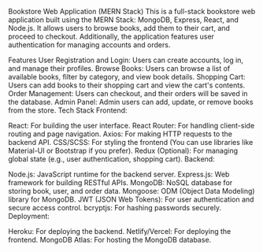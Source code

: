 Bookstore Web Application (MERN Stack)
This is a full-stack bookstore web application built using the MERN Stack: MongoDB, Express, React, and Node.js. It allows users to browse books, add them to their cart, and proceed to checkout. Additionally, the application features user authentication for managing accounts and orders.

Features
User Registration and Login: Users can create accounts, log in, and manage their profiles.
Browse Books: Users can browse a list of available books, filter by category, and view book details.
Shopping Cart: Users can add books to their shopping cart and view the cart's contents.
Order Management: Users can checkout, and their orders will be saved in the database.
Admin Panel: Admin users can add, update, or remove books from the store.
Tech Stack
Frontend:

React: For building the user interface.
React Router: For handling client-side routing and page navigation.
Axios: For making HTTP requests to the backend API.
CSS/SCSS: For styling the frontend (You can use libraries like Material-UI or Bootstrap if you prefer).
Redux (Optional): For managing global state (e.g., user authentication, shopping cart).
Backend:

Node.js: JavaScript runtime for the backend server.
Express.js: Web framework for building RESTful APIs.
MongoDB: NoSQL database for storing book, user, and order data.
Mongoose: ODM (Object Data Modeling) library for MongoDB.
JWT (JSON Web Tokens): For user authentication and secure access control.
bcryptjs: For hashing passwords securely.
Deployment:

Heroku: For deploying the backend.
Netlify/Vercel: For deploying the frontend.
MongoDB Atlas: For hosting the MongoDB database.

